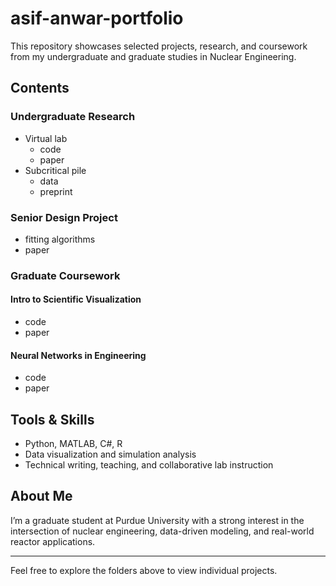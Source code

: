 # asif-anwar-portfolio

This repository showcases selected projects, research, and coursework from my undergraduate and graduate studies in Nuclear Engineering.

## Contents

### Undergraduate Research
- Virtual lab
  - code
  - paper
- Subcritical pile
  - data
  - preprint

### Senior Design Project
- fitting algorithms
- paper
  

### Graduate Coursework
 #### **Intro to Scientific Visualization**
 - code
 - paper
 #### **Neural Networks in Engineering**
 - code
 - paper


## Tools & Skills
- Python, MATLAB, C#, R
- Data visualization and simulation analysis
- Technical writing, teaching, and collaborative lab instruction

## About Me
I’m a graduate student at Purdue University with a strong interest in the intersection of nuclear engineering, data-driven modeling, and real-world reactor applications.

---

Feel free to explore the folders above to view individual projects.
